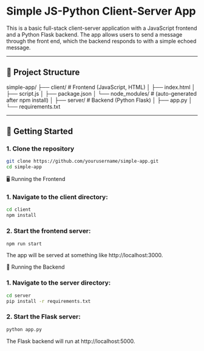 # Simple JS-Python Client-Server App

This is a basic full-stack client-server application with a JavaScript frontend and a Python Flask backend. The app allows users to send a message through the front end, which the backend responds to with a simple echoed message.

---

## 📁 Project Structure

simple-app/
├── client/ # Frontend (JavaScript, HTML)
│ ├── index.html
│ ├── script.js
│ ├── package.json
│ └── node_modules/ # (auto-generated after npm install)
│
├── server/ # Backend (Python Flask)
│ ├── app.py
│ └── requirements.txt


---

## 🚀 Getting Started

### 1. Clone the repository

```bash
git clone https://github.com/yourusername/simple-app.git
cd simple-app
```

🖥️ Running the Frontend

### 1. Navigate to the client directory:

```bash
cd client
npm install
```

### 2. Start the frontend server:

```bash
npm run start
```

The app will be served at something like http://localhost:3000.


🐍 Running the Backend

### 1. Navigate to the server directory:

```bash
cd server
pip install -r requirements.txt
```

### 2. Start the Flask server:
```bash
python app.py
```

The Flask backend will run at http://localhost:5000.
